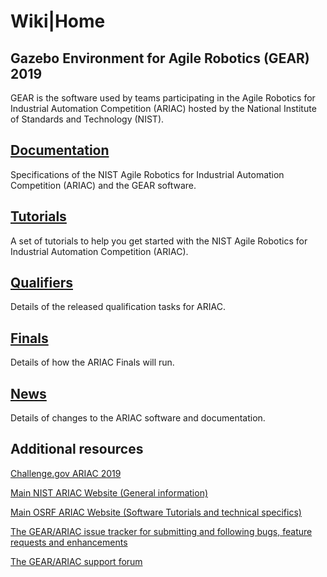 # Wiki|Home
## Gazebo Environment for Agile Robotics (GEAR) 2019

GEAR is the software used by teams participating in the Agile Robotics for Industrial Automation Competition (ARIAC) hosted by the National Institute of Standards and Technology (NIST).


## [Documentation](documentation.md)
Specifications of the NIST Agile Robotics for Industrial Automation Competition (ARIAC) and the GEAR software.

## [Tutorials](tutorials.md)
A set of tutorials to help you get started with the NIST Agile Robotics for Industrial Automation Competition (ARIAC).

## [Qualifiers](qualifier.md)
Details of the released qualification tasks for ARIAC.

## [Finals](finals.md)
Details of how the ARIAC Finals will run.

## [News](updates.md)
Details of changes to the ARIAC software and documentation.

## Additional resources
[Challenge.gov ARIAC 2019](https://challenge.gov/a/buzz/challenge/999/ideas/top)

[Main NIST ARIAC Website (General information)](https://www.nist.gov/el/intelligent-systems-division-73500/agile-robotics-industrial-automation)

[Main OSRF ARIAC Website (Software Tutorials and technical specifics)](http://gazebosim.org/ariac)

[The GEAR/ARIAC issue tracker for submitting and following bugs, feature requests and enhancements](https://bitbucket.org/osrf/ariac/issues?status=new&status=open)

[The GEAR/ARIAC support forum](https://discourse.ros.org/c/ariac-users)
